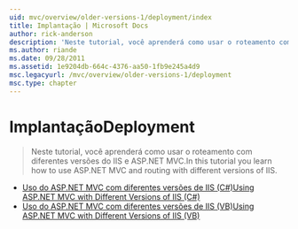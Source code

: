 ```yaml
---
uid: mvc/overview/older-versions-1/deployment/index
title: Implantação | Microsoft Docs
author: rick-anderson
description: 'Neste tutorial, você aprenderá como usar o roteamento com diferentes versões do IIS e ASP.NET MVC.'
ms.author: riande
ms.date: 09/28/2011
ms.assetid: 1e9204db-664c-4376-aa50-1fb9e245a4d9
msc.legacyurl: /mvc/overview/older-versions-1/deployment
msc.type: chapter
---
```

<a name="deployment"></a><span data-ttu-id="673d7-103">Implantação</span><span class="sxs-lookup"><span data-stu-id="673d7-103">Deployment</span></span>
====================
> <span data-ttu-id="673d7-104">Neste tutorial, você aprenderá como usar o roteamento com diferentes versões do IIS e ASP.NET MVC.</span><span class="sxs-lookup"><span data-stu-id="673d7-104">In this tutorial you learn how to use ASP.NET MVC and routing with different versions of IIS.</span></span>


- [<span data-ttu-id="673d7-105">Uso do ASP.NET MVC com diferentes versões de IIS (C#)</span><span class="sxs-lookup"><span data-stu-id="673d7-105">Using ASP.NET MVC with Different Versions of IIS (C#)</span></span>](using-asp-net-mvc-with-different-versions-of-iis-cs.md)
- [<span data-ttu-id="673d7-106">Uso do ASP.NET MVC com diferentes versões de IIS (VB)</span><span class="sxs-lookup"><span data-stu-id="673d7-106">Using ASP.NET MVC with Different Versions of IIS (VB)</span></span>](using-asp-net-mvc-with-different-versions-of-iis-vb.md)
